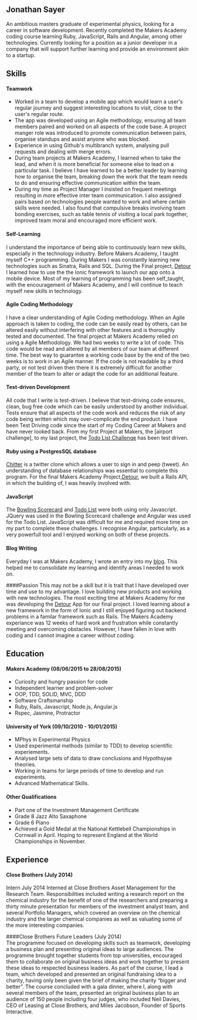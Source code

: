 ## Jonathan Sayer

An ambitious masters graduate of experimental physics, looking for a career in software development. Recently completed the Makers Academy coding course learning Ruby, JavaScript, Rails and Angular, among other technologies. Currently looking for a position as a junior developer in a company that will support further learning and provide an environment akin to a startup.

## Skills

#### Teamwork

- Worked in a team to develop a mobile app which would learn a user's regular journey and suggest interesting locations to visit, close to the user's regular route.
- The app was developed using an Agile methodology, ensuring all team members paired and worked on all aspects of the code base. A project manger role was introduced to promote communication between pairs, organise standups and assist anyone who was blocked.
- Experience in using Github's multibranch system, analysing pull requests and dealing with merge errors.
- During team projects at Makers Academy, I learned when to take the lead, and when it is more beneficial for someone else to lead on a particular task. I believe I have learned to be a better leader by learning how to organise the team, breaking down the work that the team needs to do and ensuring effective communication within the team.
- During my time as Project Manager I insisted on frequent meetings resulting in more effective inter team communication. I also assigned pairs based on technologies people wanted to work and where certain skills were needed. I also found that compulsive breaks involving team bonding exercises, such as table tennis of visiting a local park together, improved team moral and encouraged more efficient work.

#### Self-Learning

I understand the importance of being able to continuously learn new skills, especially in the technology industry.  Before Makers Academy, I taught myself C++ programming. During Makers I was constantly learning new technologies such as Sinatra, Rails and SQL. During the Final project, [Detour](https://github.com/zeus-org/detour-ionic) I learned how to use the the Ionic framework to launch our app onto a mobile device. Most of my learning of programming has been self_taught, with the encouragement of Makers Academy, and I will continue to teach myself new skills in technology.

#### Agile Coding Methodology

I have a clear understanding of Agile Coding methodology. When an Agile approach is taken to coding, the code can be easily read by others, can be altered easily without interfering with other features and is thoroughly tested and documented. The final project at Makers Academy relied on using a Agile Methodology. We had two weeks to write a lot of code. This code would be read and altered by all members of our team at different time. The best way to guarantee a working code base by the end of the two weeks is to work in an Agile manner. If the code is not readable by a third party, or not test driven then there it is extremely difficult for another member of the team to alter or adapt the code for an additional feature.

#### Test-driven Development

All code that I write is test-driven. I believe that test-driving code ensures, clean, bug free code which can be easily understood by another individual. Tests ensure that all aspects of the code work and reduces the risk of any code being written which may over-complicate the end product. I have been Test Driving code since the start of my Coding Career at Makers and have never looked back. From my first Project at Makers, the [airport challenge], to my last project, the [Todo List Challenge](https://github.com/jonathansayer/todo_challenge) has been test driven.

#### Ruby using a PostgresSQL database

[Chitter](https://github.com/jonathansayer/Chitter_Redo) is a twitter clone which allows a user to sign in and peep (tweet). An understanding of database relationships was essential to complete this program. For the final Makers Academy Project,[Detour](https://github.com/zeus-org/detour-ionic), we built a Rails API, in which the building of, I was heavily involved with.  

#### JavaScript

The [Bowling Scorecard](https://github.com/jonathansayer/bowling-challenge) and [Todo List](https://github.com/jonathansayer/todo_challenge) were both using only Javascript. JQuery was used in the Bowling Scorecard challenge and Angular was used for the Todo List. JavaScript was difficult for me and required more time on my part to complete these challenges. I recognise Angular, particularly, as a very powerfull tool and I enjoyed working on both of these projects.

#### Blog Writing
Everyday I was at Makers Academy, I wrote an entry into my [blog](http://the-makers-academy-experience.ghost.io/). This helped me to consolidate my learning and identify areas I needed to work on.

####Passion
This may not be a skill but it is trait that I have developed over time and use to my advantage. I love building new products and working with new technologies. The most exciting time at Makers Academy for me was developing the [Detour](https://github.com/zeus-org/detour-ionic) App for our final project. I loved learning about a new framework in the form of Ionic and I still enjoyed figuring out backend problems in a familar framework such as Rails. The Makers Academy experiance was 12 weeks of hard work and frustration while constantly meeting and overcoming obstacles. However, I have fallen in love with coding and I cannot imagine a career without coding.  

## Education

#### Makers Academy (08/06/2015 to 28/08/2015)

- Curiosity and hungry passion for code
- Independent learner and problem-solver
- OOP, TDD, SOLID, MVC, DDD
- Software Craftsmanship
- Ruby, Rails, Javascript, Node.js, Angular.js
- Rspec, Jasmine, Protractor

#### University of York (09/10/2010 - 10/01/2015)

- MPhys in Experimental Physics
- Used experimental methods (similar to TDD) to develop scientific experiements.
- Analysed large sets of data to draw conclusions and Hypothsyse theories.
- Working in teams for large periods of time to develop and run experiments.
- Advanced Mathematical Skills.   

#### Other Qualifications

- Part one of the Investment Management Certificate
- Grade 8 Jazz Alto Saxaphone
- Grade 6 Piano
- Achieved a Gold Medal at the National Kettlebell Championships in Cornwall in April. Hoping to represent England at the World Championships in November.

## Experience

#### Close Brothers (July 2014)
Intern July 2014
Interned at Close Brothers Asset Management for the Research Team. Responsibilities included writing a research report on the chemical industry for the benefit of one of the researchers and preparing a thirty minute presentation for members of the investment analyst team, and several Portfolio Managers, which covered an overview on the chemical industry and the larger chemical companies as well as valuating some of the more interesting companies.

####Close Brothers Future Leaders (July 2014)                                               
The programme focused on developing skills such as teamwork, developing a business plan and presenting original ideas to large audiences. The programme brought together students from top universities, encouraged them to collaborate on original business ideas and work together to present these ideas to respected business leaders. As part of the course, I lead a team, which developed and presented an original fundraising idea to a charity, having only been given the brief of making the charity “bigger and better”. The course concluded with a gala dinner, where I, along with several members of the team, presented an original business plan to an audience of 150 people including four judges, who included Neil Davies, CEO of Leasing at Close Brothers, and Miles Jacobson, Founder of Sports Interactive.
